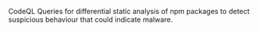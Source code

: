 CodeQL Queries for differential static analysis of npm packages to detect suspicious behaviour that could indicate malware.

